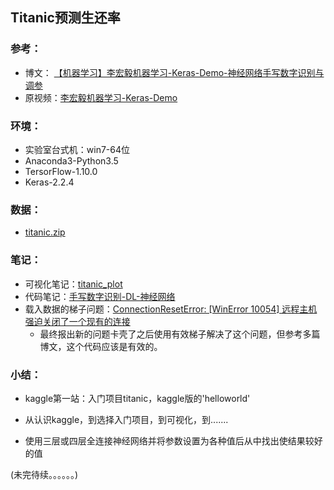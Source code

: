 ## Titanic预测生还率

### 参考：
- 博文： [【机器学习】李宏毅机器学习-Keras-Demo-神经网络手写数字识别与调参](https://www.cnblogs.com/anliux/p/10796101.html)
- 原视频：[李宏毅机器学习-Keras-Demo](https://www.bilibili.com/video/av10590361/?p=17)

### 环境：
- 实验室台式机：win7-64位
- Anaconda3-Python3.5
- TersorFlow-1.10.0
- Keras-2.2.4

### 数据：
- [titanic.zip](https://github.com/anliux/ML-tyro/blob/master/docs/demo/Titanic/titanic.zip)

### 笔记：
- 可视化笔记：[titanic_plot]()
- 代码笔记：[手写数字识别-DL-神经网络](https://github.com/anliux/ML-tyro/blob/master/docs/demo/HandDigitRecog/handwriting_digit.ipynb)
- 载入数据的梯子问题：[ConnectionResetError: [WinError 10054] 远程主机强迫关闭了一个现有的连接](https://github.com/anliux/ML-tyro/blob/master/docs/demo/HandDigitRecog/load_data.py)
  - 最终报出新的问题卡壳了之后使用有效梯子解决了这个问题，但参考多篇博文，这个代码应该是有效的。

### 小结：
- kaggle第一站：入门项目titanic，kaggle版的'helloworld'
- 从认识kaggle，到选择入门项目，到可视化，到.......

- 使用三层或四层全连接神经网络并将参数设置为各种值后从中找出使结果较好的值

(未完待续。。。。。。)
